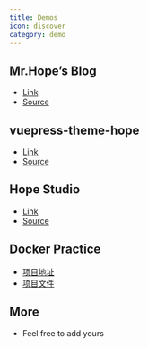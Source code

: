 ```yaml
---
title: Demos
icon: discover
category: demo
---
```


## Mr.Hope’s Blog

- [Link](https://mrhope.site)
- [Source](https://github.com/Mister-Hope/Mister-Hope.github.io)

## vuepress-theme-hope

- [Link][vuepress-theme-hope]
- [Source](https://github.com/vuepress-theme-hope/vuepress-theme-hope/tree/v1/docs/theme)

## Hope Studio

- [Link][hope-studio]
- [Source](https://github.com/Hope-Studio/Hope-Studio.github.io)

## Docker Practice

- [项目地址][docker-practice]
- [项目文件](https://github.com/yeasy/docker_practice)

## More

- Feel free to add yours

[docker-practice]: https://docker_practice.gitee.io/us-en
[vuepress-theme-hope]: https://vuepress-theme-hope.github.io
[hope-studio]: https://hope-studio.innenu.com
